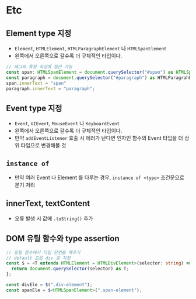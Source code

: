 # Etc

## Element type 지정

- `Element`, `HTMLElement`, `HTMLParagraphElement` 나 `HTMLSpanElement`
- 왼쪽에서 오른쪽으로 갈수록 더 구체적인 타입이다.

```js
// 태그의 특정 속성에 접근 가능
const span: HTMLSpanElement = document.querySelector("#span") as HTMLSpanElement;
const paragraph = document.querySelector("#paragraph") as HTMLParagrahElement;
span.innerText = "span"
paragraph.innerText = "paragraph";
```

## Event type 지정

- `Event`, `UIEvent`, `MouseEvent` 나 `KeyboardEvent`
- 왼쪽에서 오른쪽으로 갈수록 더 구체적인 타입이다.
- 만약 `addEventListener` 호출 시 에러가 난다면 인자인 함수의 Event 타입을 더 상위 타입으로 변경해볼 것

## `instance of`

- 만약 여러 Event 나 Element 를 다루는 경우, `instance of <type>` 조건문으로 분기 처리

## innerText, textContent

- 오류 발생 시 값에 `.toString()` 추가

## DOM 유틸 함수와 type assertion

```ts
// 유틸 함수에서 타입 단언을 해주기
// default 값은 div 로 지정
const $ = <T extends HTMLElement = HTMLDivElement>(selector: string) => {
  return document.querySelector(selector) as T;
};

const divEle = $(".div-element");
const spanEle = $<HTMLSpanElement>(".span-element");
```
